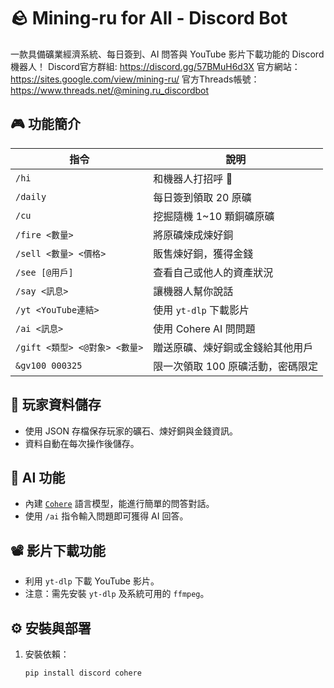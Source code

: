# 🪨 Mining-ru for All - Discord Bot

一款具備礦業經濟系統、每日簽到、AI 問答與 YouTube 影片下載功能的 Discord 機器人！
Discord官方群組: https://discord.gg/57BMuH6d3X 官方網站： https://sites.google.com/view/mining-ru/ 官方Threads帳號： https://www.threads.net/@mining.ru_discordbot

## 🎮 功能簡介

| 指令 | 說明 |
|------|------|
| `/hi` | 和機器人打招呼 👋 |
| `/daily` | 每日簽到領取 20 原礦 |
| `/cu` | 挖掘隨機 1~10 顆銅礦原礦 |
| `/fire <數量>` | 將原礦煉成煉好銅 |
| `/sell <數量> <價格>` | 販售煉好銅，獲得金錢 |
| `/see [@用戶]` | 查看自己或他人的資產狀況 |
| `/say <訊息>` | 讓機器人幫你說話 |
| `/yt <YouTube連結>` | 使用 `yt-dlp` 下載影片 |
| `/ai <訊息>` | 使用 Cohere AI 問問題 |
| `/gift <類型> <@對象> <數量>` | 贈送原礦、煉好銅或金錢給其他用戶 |
| `&gv100 000325` | 限一次領取 100 原礦活動，密碼限定 |

## 💾 玩家資料儲存

- 使用 JSON 存檔保存玩家的礦石、煉好銅與金錢資訊。
- 資料自動在每次操作後儲存。

## 🧠 AI 功能

- 內建 [`Cohere`](https://cohere.com/) 語言模型，能進行簡單的問答對話。
- 使用 `/ai` 指令輸入問題即可獲得 AI 回答。

## 📽️ 影片下載功能

- 利用 `yt-dlp` 下載 YouTube 影片。
- 注意：需先安裝 `yt-dlp` 及系統可用的 `ffmpeg`。

## ⚙️ 安裝與部署

1. 安裝依賴：
   ```bash
   pip install discord cohere
